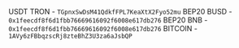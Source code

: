 USDT TRON - `TGpnxSwDsM41QdkfFPL7KeaXtX2Fyo52mu`
BEP20 BUSD - `0x1feecdf8f6d1fbb76669616092f6008e617db276`
BEP20 BNB - `0x1feecdf8f6d1fbb76669616092f6008e617db276`
BITCOIN - `1AVy6zFBbqzscRj8zteBhZ3U3za6aJsbQP` 
